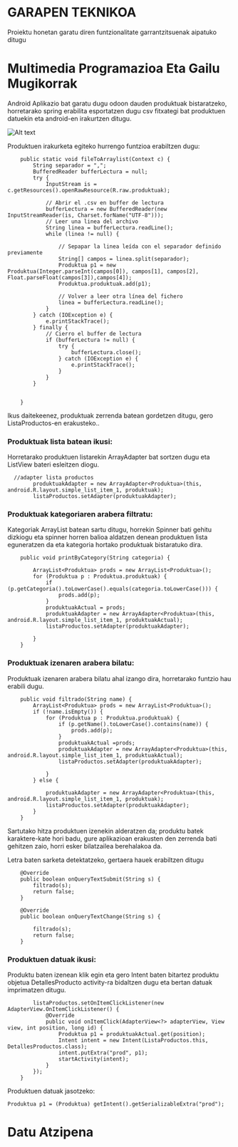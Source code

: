 # GARAPEN TEKNIKOA

Proiektu honetan garatu diren funtzionalitate garrantzitsuenak aipatuko ditugu

# Multimedia Programazioa Eta Gailu Mugikorrak
Android Aplikazio bat garatu dugu odoon dauden produktuak bistaratzeko, horretarako spring erabilita esportatzen dugu csv fitxategi bat produktuen datuekin eta android-en irakurtzen ditugu.

![Alt text](https://cdn.discordapp.com/attachments/805837040566534207/898469337629868063/AndroidAplikazioa.png "Android Klase Diagrama")

Produktuen irakurketa egiteko hurrengo funtzioa erabiltzen dugu:


```android
    public static void fileToArraylist(Context c) {
        String separador = ",";
        BufferedReader bufferLectura = null;
        try {
            InputStream is = c.getResources().openRawResource(R.raw.produktuak);

            // Abrir el .csv en buffer de lectura
            bufferLectura = new BufferedReader(new InputStreamReader(is, Charset.forName("UTF-8")));
            // Leer una linea del archivo
            String linea = bufferLectura.readLine();
            while (linea != null) {

                // Sepapar la linea leída con el separador definido previamente
                String[] campos = linea.split(separador);
                Produktua p1 = new Produktua(Integer.parseInt(campos[0]), campos[1], campos[2], Float.parseFloat(campos[3]),campos[4]);
                Produktua.produktuak.add(p1);

                // Volver a leer otra línea del fichero
                linea = bufferLectura.readLine();
            }
        } catch (IOException e) {
            e.printStackTrace();
        } finally {
            // Cierro el buffer de lectura
            if (bufferLectura != null) {
                try {
                    bufferLectura.close();
                } catch (IOException e) {
                    e.printStackTrace();
                }
            }
        }


    }
```

Ikus daitekeenez, produktuak zerrenda batean gordetzen ditugu, gero ListaProductos-en erakusteko..

### Produktuak lista batean ikusi: 
Horretarako produktuen listarekin ArrayAdapter bat sortzen dugu eta ListView bateri esleitzen diogu.
```
  //adapter lista productos
        produktuakAdapter = new ArrayAdapter<Produktua>(this, android.R.layout.simple_list_item_1, produktuak);
        listaProductos.setAdapter(produktuakAdapter);
```

### Produktuak kategoriaren arabera filtratu:
 
Kategoriak ArrayList<String> batean sartu ditugu, horrekin Spinner bati gehitu dizkiogu eta spinner horren balioa aldatzen denean produktuen lista eguneratzen da eta kategoria hortako produktuak bistaratuko dira.

```
    public void printByCategory(String categoria) {

        ArrayList<Produktua> prods = new ArrayList<Produktua>();
        for (Produktua p : Produktua.produktuak) {
            if (p.getCategoria().toLowerCase().equals(categoria.toLowerCase())) {
                prods.add(p);
            }
            produktuakActual = prods;
            produktuakAdapter = new ArrayAdapter<Produktua>(this, android.R.layout.simple_list_item_1, produktuakActual);
            listaProductos.setAdapter(produktuakAdapter);

        }
    }
```

### Produktuak izenaren arabera bilatu:

Produktuak izenaren arabera bilatu ahal izango dira, horretarako funtzio hau erabili dugu.

```    
	public void filtrado(String name) {
        ArrayList<Produktua> prods = new ArrayList<Produktua>();
        if (!name.isEmpty()) {
            for (Produktua p : Produktua.produktuak) {
                if (p.getName().toLowerCase().contains(name)) {
                    prods.add(p);
                }
                produktuakActual =prods;
                produktuakAdapter = new ArrayAdapter<Produktua>(this, android.R.layout.simple_list_item_1, produktuakActual);
                listaProductos.setAdapter(produktuakAdapter);

            }
        } else {

            produktuakAdapter = new ArrayAdapter<Produktua>(this, android.R.layout.simple_list_item_1, produktuak);
            listaProductos.setAdapter(produktuakAdapter);
        }
    }
```

Sartutako hitza produktuen izenekin alderatzen da; produktu batek karaktere-kate hori badu, gure aplikazioan erakusten den zerrenda bati gehitzen zaio, horri esker bilatzailea berehalakoa da.

Letra baten sarketa detektatzeko, gertaera hauek erabiltzen ditugu

```
	@Override
    public boolean onQueryTextSubmit(String s) {
        filtrado(s);
        return false;
    }

    @Override
    public boolean onQueryTextChange(String s) {

        filtrado(s);
        return false;
    }
```

### Produktuen datuak ikusi:

Produktu baten izenean klik egin eta gero Intent baten bitartez produktu objetua DetallesProducto activity-ra bidaltzen dugu eta bertan datuak imprimatzen ditugu.

```
        listaProductos.setOnItemClickListener(new AdapterView.OnItemClickListener() {
            @Override
            public void onItemClick(AdapterView<?> adapterView, View view, int position, long id) {
                Produktua p1 = produktuakActual.get(position);
                Intent intent = new Intent(ListaProductos.this, DetallesProductos.class);
                intent.putExtra("prod", p1);
                startActivity(intent);
            }
        });
    }
```

Produktuen datuak jasotzeko:
```
Produktua p1 = (Produktua) getIntent().getSerializableExtra("prod");
```

# Datu Atzipena

